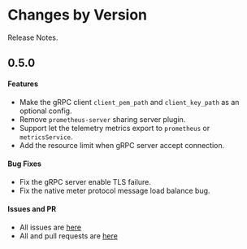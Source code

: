 Changes by Version
==================
Release Notes.

0.5.0
------------------
#### Features
* Make the gRPC client `client_pem_path` and `client_key_path` as an optional config.
* Remove `prometheus-server` sharing server plugin.
* Support let the telemetry metrics export to `prometheus` or `metricsService`.
* Add the resource limit when gRPC server accept connection.

#### Bug Fixes
* Fix the gRPC server enable TLS failure.
* Fix the native meter protocol message load balance bug.

#### Issues and PR
- All issues are [here](https://github.com/apache/skywalking/milestone/113?closed=1)
- All and pull requests are [here](https://github.com/apache/skywalking-satellite/pulls?q=is%3Apr+milestone%3A0.5.0+is%3Aclosed)